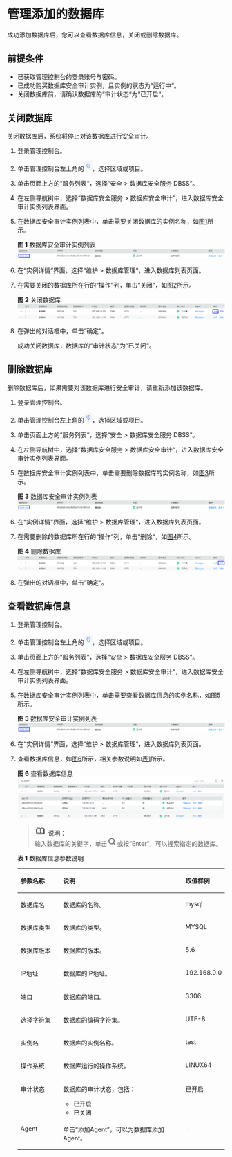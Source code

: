 # 管理添加的数据库<a name="ZH-CN_TOPIC_0145057233"></a>

成功添加数据库后，您可以查看数据库信息，关闭或删除数据库。

## 前提条件<a name="section2707853181313"></a>

-   已获取管理控制台的登录账号与密码。
-   已成功购买数据库安全审计实例，且实例的状态为“运行中“。
-   关闭数据库前，请确认数据库的“审计状态“为“已开启“。

## 关闭数据库<a name="section175882262043"></a>

关闭数据库后，系统将停止对该数据库进行安全审计。

1.  登录管理控制台。
2.  单击管理控制台左上角的![](figures/项目.png)，选择区域或项目。
3.  单击页面上方的“服务列表“，选择“安全  \>  数据库安全服务 DBSS“。
4.  在左侧导航树中，选择“数据库安全服务  \>  数据库安全审计“，进入数据库安全审计实例列表界面。
5.  在数据库安全审计实例列表中，单击需要关闭数据库的实例名称，如[图1](#fig99553501795)所示。

    **图 1**  数据库安全审计实例列表<a name="fig99553501795"></a>  
    ![](figures/数据库安全审计实例列表.png "数据库安全审计实例列表")

6.  在“实例详情“界面，选择“维护  \>  数据库管理“，进入数据库列表页面。
7.  在需要关闭的数据库所在行的“操作“列，单击“关闭“，如[图2](#fig87761146998)所示。

    **图 2**  关闭数据库<a name="fig87761146998"></a>  
    ![](figures/关闭数据库.png "关闭数据库")

8.  在弹出的对话框中，单击“确定“。

    成功关闭数据库，数据库的“审计状态“为“已关闭“。


## 删除数据库<a name="section48656469170"></a>

删除数据库后，如果需要对该数据库进行安全审计，请重新添加该数据库。

1.  登录管理控制台。
2.  单击管理控制台左上角的![](figures/项目.png)，选择区域或项目。
3.  单击页面上方的“服务列表“，选择“安全  \>  数据库安全服务 DBSS“。
4.  在左侧导航树中，选择“数据库安全服务  \>  数据库安全审计“，进入数据库安全审计实例列表界面。
5.  在数据库安全审计实例列表中，单击需要删除数据库的实例名称，如[图3](#fig156311482179)所示。

    **图 3**  数据库安全审计实例列表<a name="fig156311482179"></a>  
    ![](figures/数据库安全审计实例列表.png "数据库安全审计实例列表")

6.  在“实例详情“界面，选择“维护  \>  数据库管理“，进入数据库列表页面。
7.  在需要删除的数据库所在行的“操作“列，单击“删除“，如[图4](#fig9636248111715)所示。

    **图 4**  删除数据库<a name="fig9636248111715"></a>  
    ![](figures/删除数据库.png "删除数据库")

8.  在弹出的对话框中，单击“确定“。

## 查看数据库信息<a name="section1128063120241"></a>

1.  登录管理控制台。
2.  单击管理控制台左上角的![](figures/项目.png)，选择区域或项目。
3.  单击页面上方的“服务列表“，选择“安全  \>  数据库安全服务 DBSS“。
4.  在左侧导航树中，选择“数据库安全服务  \>  数据库安全审计“，进入数据库安全审计实例列表界面。
5.  在数据库安全审计实例列表中，单击需要查看数据库信息的实例名称，如[图5](#fig614863518248)所示。

    **图 5**  数据库安全审计实例列表<a name="fig614863518248"></a>  
    ![](figures/数据库安全审计实例列表.png "数据库安全审计实例列表")

6.  在“实例详情“界面，选择“维护  \>  数据库管理“，进入数据库列表页面。
7.  查看数据库信息，如[图6](#fig315603514243)所示，相关参数说明如[表1](#table4295843716304)所示。

    **图 6**  查看数据库信息<a name="fig315603514243"></a>  
    ![](figures/查看数据库信息.png "查看数据库信息")

    >![](public_sys-resources/icon-note.gif) **说明：**   
    >输入数据库的关键字，单击![](figures/搜索-11.png)或按“Enter“，可以搜索指定的数据库。  

    **表 1**  数据库信息参数说明

    <a name="table4295843716304"></a>
    <table><thead align="left"><tr id="row4338993216304"><th class="cellrowborder" valign="top" width="21%" id="mcps1.2.4.1.1"><p id="p2492361616304"><a name="p2492361616304"></a><a name="p2492361616304"></a>参数名称</p>
    </th>
    <th class="cellrowborder" valign="top" width="61%" id="mcps1.2.4.1.2"><p id="p554697916304"><a name="p554697916304"></a><a name="p554697916304"></a>说明</p>
    </th>
    <th class="cellrowborder" valign="top" width="18%" id="mcps1.2.4.1.3"><p id="p4665219216304"><a name="p4665219216304"></a><a name="p4665219216304"></a>取值样例</p>
    </th>
    </tr>
    </thead>
    <tbody><tr id="row8736194992614"><td class="cellrowborder" valign="top" width="21%" headers="mcps1.2.4.1.1 "><p id="p27371849182610"><a name="p27371849182610"></a><a name="p27371849182610"></a>数据库名</p>
    </td>
    <td class="cellrowborder" valign="top" width="61%" headers="mcps1.2.4.1.2 "><p id="p673724912620"><a name="p673724912620"></a><a name="p673724912620"></a>数据库的名称。</p>
    </td>
    <td class="cellrowborder" valign="top" width="18%" headers="mcps1.2.4.1.3 "><p id="p1373734915267"><a name="p1373734915267"></a><a name="p1373734915267"></a>mysql</p>
    </td>
    </tr>
    <tr id="row3896937416304"><td class="cellrowborder" valign="top" width="21%" headers="mcps1.2.4.1.1 "><p id="p240275716304"><a name="p240275716304"></a><a name="p240275716304"></a>数据库类型</p>
    </td>
    <td class="cellrowborder" valign="top" width="61%" headers="mcps1.2.4.1.2 "><p id="p6040559116304"><a name="p6040559116304"></a><a name="p6040559116304"></a>数据库的类型。</p>
    </td>
    <td class="cellrowborder" valign="top" width="18%" headers="mcps1.2.4.1.3 "><p id="p5366207016304"><a name="p5366207016304"></a><a name="p5366207016304"></a>MYSQL</p>
    </td>
    </tr>
    <tr id="row38169719100"><td class="cellrowborder" valign="top" width="21%" headers="mcps1.2.4.1.1 "><p id="p11817178103"><a name="p11817178103"></a><a name="p11817178103"></a>数据库版本</p>
    </td>
    <td class="cellrowborder" valign="top" width="61%" headers="mcps1.2.4.1.2 "><p id="p781717151012"><a name="p781717151012"></a><a name="p781717151012"></a>数据库的版本。</p>
    </td>
    <td class="cellrowborder" valign="top" width="18%" headers="mcps1.2.4.1.3 "><p id="p981716711102"><a name="p981716711102"></a><a name="p981716711102"></a>5.6</p>
    </td>
    </tr>
    <tr id="row121453182104"><td class="cellrowborder" valign="top" width="21%" headers="mcps1.2.4.1.1 "><p id="p8145151818109"><a name="p8145151818109"></a><a name="p8145151818109"></a>IP地址</p>
    </td>
    <td class="cellrowborder" valign="top" width="61%" headers="mcps1.2.4.1.2 "><p id="p21451918111019"><a name="p21451918111019"></a><a name="p21451918111019"></a>数据库的IP地址。</p>
    </td>
    <td class="cellrowborder" valign="top" width="18%" headers="mcps1.2.4.1.3 "><p id="p2145418161020"><a name="p2145418161020"></a><a name="p2145418161020"></a>192.168.0.0</p>
    </td>
    </tr>
    <tr id="row1675442617106"><td class="cellrowborder" valign="top" width="21%" headers="mcps1.2.4.1.1 "><p id="p875482618104"><a name="p875482618104"></a><a name="p875482618104"></a>端口</p>
    </td>
    <td class="cellrowborder" valign="top" width="61%" headers="mcps1.2.4.1.2 "><p id="p12754192617103"><a name="p12754192617103"></a><a name="p12754192617103"></a>数据库的端口。</p>
    </td>
    <td class="cellrowborder" valign="top" width="18%" headers="mcps1.2.4.1.3 "><p id="p275415267101"><a name="p275415267101"></a><a name="p275415267101"></a>3306</p>
    </td>
    </tr>
    <tr id="row1332204111319"><td class="cellrowborder" valign="top" width="21%" headers="mcps1.2.4.1.1 "><p id="p33321041237"><a name="p33321041237"></a><a name="p33321041237"></a>选择字符集</p>
    </td>
    <td class="cellrowborder" valign="top" width="61%" headers="mcps1.2.4.1.2 "><p id="p153321841736"><a name="p153321841736"></a><a name="p153321841736"></a>数据库的编码字符集。</p>
    </td>
    <td class="cellrowborder" valign="top" width="18%" headers="mcps1.2.4.1.3 "><p id="p1215616575236"><a name="p1215616575236"></a><a name="p1215616575236"></a>UTF-8</p>
    </td>
    </tr>
    <tr id="row0860165713317"><td class="cellrowborder" valign="top" width="21%" headers="mcps1.2.4.1.1 "><p id="p12331342414"><a name="p12331342414"></a><a name="p12331342414"></a>实例名</p>
    </td>
    <td class="cellrowborder" valign="top" width="61%" headers="mcps1.2.4.1.2 "><p id="p17861057634"><a name="p17861057634"></a><a name="p17861057634"></a>数据库的实例名称。</p>
    </td>
    <td class="cellrowborder" valign="top" width="18%" headers="mcps1.2.4.1.3 "><p id="p198613573313"><a name="p198613573313"></a><a name="p198613573313"></a>test</p>
    </td>
    </tr>
    <tr id="row1319658616304"><td class="cellrowborder" valign="top" width="21%" headers="mcps1.2.4.1.1 "><p id="p6229055916304"><a name="p6229055916304"></a><a name="p6229055916304"></a>操作系统</p>
    </td>
    <td class="cellrowborder" valign="top" width="61%" headers="mcps1.2.4.1.2 "><p id="p1237050416304"><a name="p1237050416304"></a><a name="p1237050416304"></a>数据库运行的操作系统。</p>
    </td>
    <td class="cellrowborder" valign="top" width="18%" headers="mcps1.2.4.1.3 "><p id="p1626715042213"><a name="p1626715042213"></a><a name="p1626715042213"></a>LINUX64</p>
    </td>
    </tr>
    <tr id="row091816547102"><td class="cellrowborder" valign="top" width="21%" headers="mcps1.2.4.1.1 "><p id="p1918135431014"><a name="p1918135431014"></a><a name="p1918135431014"></a>审计状态</p>
    </td>
    <td class="cellrowborder" valign="top" width="61%" headers="mcps1.2.4.1.2 "><p id="p10918155441015"><a name="p10918155441015"></a><a name="p10918155441015"></a>数据库的审计状态，包括：</p>
    <a name="ul3352161171210"></a><a name="ul3352161171210"></a><ul id="ul3352161171210"><li>已开启</li><li>已关闭</li></ul>
    </td>
    <td class="cellrowborder" valign="top" width="18%" headers="mcps1.2.4.1.3 "><p id="p179181854101013"><a name="p179181854101013"></a><a name="p179181854101013"></a>已开启</p>
    </td>
    </tr>
    <tr id="row1085198131115"><td class="cellrowborder" valign="top" width="21%" headers="mcps1.2.4.1.1 "><p id="p16850815113"><a name="p16850815113"></a><a name="p16850815113"></a>Agent</p>
    </td>
    <td class="cellrowborder" valign="top" width="61%" headers="mcps1.2.4.1.2 "><p id="p986138101113"><a name="p986138101113"></a><a name="p986138101113"></a>单击<span class="uicontrol" id="uicontrol5612834181118"><a name="uicontrol5612834181118"></a><a name="uicontrol5612834181118"></a>“添加Agent”</span>，可以为数据库添加Agent。</p>
    </td>
    <td class="cellrowborder" valign="top" width="18%" headers="mcps1.2.4.1.3 "><p id="p5867861119"><a name="p5867861119"></a><a name="p5867861119"></a>-</p>
    </td>
    </tr>
    </tbody>
    </table>


